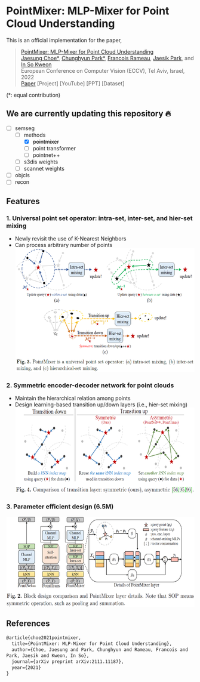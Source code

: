 # PointMixer: MLP-Mixer for Point Cloud Understanding

This is an official implementation for the paper,
> [PointMixer: MLP-Mixer for Point Cloud Understanding](https://arxiv.org/pdf/2111.11187)<br/>
> [Jaesung Choe*](https://sites.google.com/view/jaesungchoe), [Chunghyun Park*](https://chrockey.github.io/), [Francois Rameau](https://rameau-fr.github.io/), [Jaesik Park](https://jaesik.info/), and [In So Kweon](https://rcv.kaist.ac.kr)<br/>
> European Conference on Computer Vision (ECCV), Tel Aviv, Israel, 2022<br/>
> [Paper](https://arxiv.org/pdf/2111.11187) [Project] [YouTube] [PPT] [Dataset]<br/>

(*: equal contribution)

## We are currently updating this repository :fire:
- [ ] semseg<br/>  
  - [ ] methods
    - [x] ~~pointmixer~~
    - [ ] point transformer
    - [ ] pointnet++
  - [ ] s3dis weights  
  - [ ] scannet weights
- [ ] objcls<br/>
- [ ] recon<br/>

## Features
### 1. Universal point set operator: intra-set, inter-set, and hier-set mixing <br/>
- Newly revisit the use of K-Nearest Neighbors <br/>
- Can process arbitrary number of points <br/>
<img src="./fig/universal point set operator.PNG" width="560" height="332"> <br/>

### 2. Symmetric encoder-decoder network for point clouds <br/>
- Maintain the hierarchical relation among points <br/>
- Design learning-based transition up/down layers (i.e., hier-set mixing) <br/>
<img src="./fig/symmetric.PNG" width="572" height="229"> <br/>

### 3. Parameter efficient design (**6.5M**) <br/>
<img src="./fig/arch.PNG" width="617" height="242"> <br/>


## References
```
@article{choe2021pointmixer,
  title={PointMixer: MLP-Mixer for Point Cloud Understanding},
  author={Choe, Jaesung and Park, Chunghyun and Rameau, Francois and Park, Jaesik and Kweon, In So},
  journal={arXiv preprint arXiv:2111.11187},
  year={2021}
}
```
